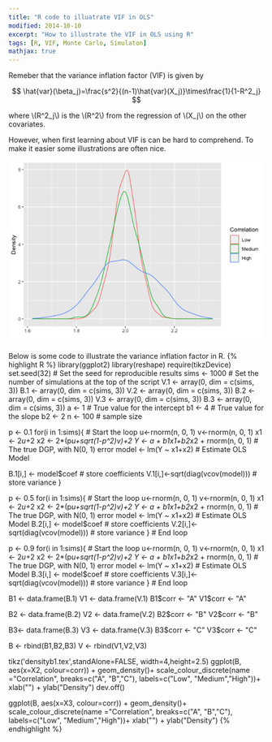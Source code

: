 ```yaml
---
title: "R code to illuatrate VIF in OLS"
modified: 2014-10-10
excerpt: "How to illustrate the VIF in OLS using R"
tags: [R, VIF, Monte Carlo, Simulaton]
mathjax: true
---
```


Remeber that the variance inflation factor (VIF) is given by

$$
\hat{var}(\beta_j)=\frac{s^2}{(n-1)\hat{var}(X_j)}\times\frac{1}{1-R^2_j}
$$

where \\(R^2_j\\) is the \\(R^2\\) from the regression of \\(X_j\\) on the other covariates.

However, when first learning about VIF is can be hard to comprehend. To make it easier some illustrations are often nice.

![VIF](_posts/images/Rplot.png "Variance Inflation Factor")

Below is some code to illustrate the variance inflation factor in R.
{% highlight R %}
library(ggplot2)
library(reshape)
require(tikzDevice)
set.seed(32)         # Set the seed for reproducible results
sims    <- 1000          # Set the number of simulations at the top of the script
V.1      <- array(0, dim = c(sims, 3))
B.1      <- array(0, dim = c(sims, 3))
V.2      <- array(0, dim = c(sims, 3))
B.2      <- array(0, dim = c(sims, 3))
V.3      <- array(0, dim = c(sims, 3))
B.3      <- array(0, dim = c(sims, 3))
a       <- 1            # True value for the intercept
b1      <- 4            # True value for the slope
b2      <- 2
n       <- 100           # sample size

p <- 0.1
for(i in 1:sims){               # Start the loop
  u<-rnorm(n, 0, 1)
  v<-rnorm(n, 0, 1)
  x1 <- 2*u*+2
  x2 <- 2*(p*u+sqrt(1-p^2)*v)+2
  Y <- a + b1*x1+b2*x2 + rnorm(n, 0, 1) # The true DGP, with N(0, 1) error
  model <- lm(Y ~ x1+x2)            # Estimate OLS Model

  B.1[i,] <- model$coef             # store coefficients
  V.1[i,]<-sqrt(diag(vcov(model)))  # store variance
}

p <- 0.5
for(i in 1:sims){               # Start the loop
  u<-rnorm(n, 0, 1)
  v<-rnorm(n, 0, 1)
  x1 <- 2*u*+2
  x2 <- 2*(p*u+sqrt(1-p^2)*v)+2
  Y <- a + b1*x1+b2*x2 + rnorm(n, 0, 1) # The true DGP, with N(0, 1) error
  model <- lm(Y ~ x1+x2)            # Estimate OLS Model
  B.2[i,] <- model$coef             # store coefficients
  V.2[i,]<-sqrt(diag(vcov(model)))  # store variance
}                               # End loop

p <- 0.9
for(i in 1:sims){               # Start the loop
  u<-rnorm(n, 0, 1)
  v<-rnorm(n, 0, 1)
  x1 <- 2*u*+2
  x2 <- 2*(p*u+sqrt(1-p^2)*v)+2
  Y <- a + b1*x1+b2*x2 + rnorm(n, 0, 1) # The true DGP, with N(0, 1) error
  model <- lm(Y ~ x1+x2)            # Estimate OLS Model
  B.3[i,] <- model$coef             # store coefficients
  V.3[i,]<-sqrt(diag(vcov(model)))  # store variance
}                               # End loop

B1 <- data.frame(B.1)
V1 <- data.frame(V.1)
B1$corr <- "A"
V1$corr <- "A"

B2 <- data.frame(B.2)
V2 <- data.frame(V.2)
B2$corr <- "B"
V2$corr <- "B"

B3<- data.frame(B.3)
V3 <- data.frame(V.3)
B3$corr <- "C"
V3$corr <- "C"

B <- rbind(B1,B2,B3)
V <- rbind(V1,V2,V3)


tikz('densityb1.tex',standAlone=FALSE, width=4,height=2.5)
ggplot(B, aes(x=X2, colour=corr)) +
  geom_density()+
  scale_colour_discrete(name  ="Correlation",
                        breaks=c("A", "B","C"),
                        labels=c("Low", "Medium","High"))+
  xlab("") +
  ylab("Density")
dev.off()


ggplot(B, aes(x=X3, colour=corr)) +
  geom_density()+
  scale_colour_discrete(name  ="Correlation",
                        breaks=c("A", "B","C"),
                        labels=c("Low", "Medium","High"))+
  xlab("") +
  ylab("Density")
{% endhighlight %}